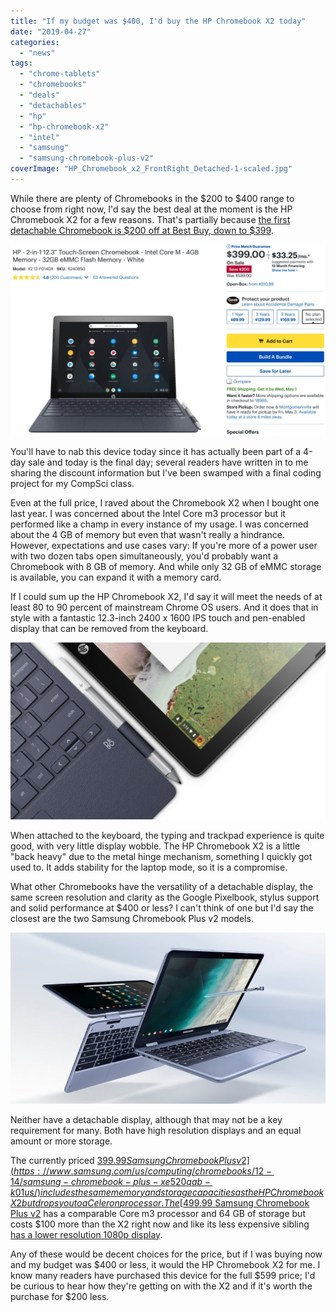 ```yaml
---
title: "If my budget was $400, I'd buy the HP Chromebook X2 today"
date: "2019-04-27"
categories: 
  - "news"
tags: 
  - "chrome-tablets"
  - "chromebooks"
  - "deals"
  - "detachables"
  - "hp"
  - "hp-chromebook-x2"
  - "intel"
  - "samsung"
  - "samsung-chromebook-plus-v2"
coverImage: "HP_Chromebook_x2_FrontRight_Detached-1-scaled.jpg"
---
```


While there are plenty of Chromebooks in the $200 to $400 range to choose from right now, I'd say the best deal at the moment is the HP Chromebook X2 for a few reasons. That's partially because [the first detachable Chromebook is $200 off at Best Buy, down to $399](https://www.bestbuy.com/site/hp-2-in-1-12-3-touch-screen-chromebook-intel-core-m-4gb-memory-32gb-emmc-flash-memory-white/6240850.p?skuId=6240850).

[![](images/HP-Chromebook-X2-Best-Buy-April-399-1024x621.png)](https://www.bestbuy.com/site/hp-2-in-1-12-3-touch-screen-chromebook-intel-core-m-4gb-memory-32gb-emmc-flash-memory-white/6240850.p?skuId=6240850)

You'll have to nab this device today since it has actually been part of a 4-day sale and today is the final day; several readers have written in to me sharing the discount information but I've been swamped with a final coding project for my CompSci class.

Even at the full price, I raved about the Chromebook X2 when I bought one last year. I was concerned about the Intel Core m3 processor but it performed like a champ in every instance of my usage. I was concerned about the 4 GB of memory but even that wasn't really a hindrance. However, expectations and use cases vary: If you're more of a power user with two dozen tabs open simultaneously, you'd probably want a Chromebook with 8 GB of memory. And while only 32 GB of eMMC storage is available, you can expand it with a memory card.

If I could sum up the HP Chromebook X2, I'd say it will meet the needs of at least 80 to 90 percent of mainstream Chrome OS users. And it does that in style with a fantastic 12.3-inch 2400 x 1600 IPS touch and pen-enabled display that can be removed from the keyboard.

![](images/HP_Chrombook_x2_TopDown_Detached-1024x576.jpg)

When attached to the keyboard, the typing and trackpad experience is quite good, with very little display wobble. The HP Chromebook X2 is a little "back heavy" due to the metal hinge mechanism, something I quickly got used to. It adds stability for the laptop mode, so it is a compromise.

What other Chromebooks have the versatility of a detachable display, the same screen resolution and clarity as the Google Pixelbook, stylus support and solid performance at $400 or less? I can't think of one but I'd say the closest are the two Samsung Chromebook Plus v2 models.

![](images/Samsung-Chromebook-Plus-v2-front-and-back-1.jpg)

Neither have a detachable display, although that may not be a key requirement for many. Both have high resolution displays and an equal amount or more storage.

The currently priced [$399.99 Samsung Chromebook Plus v2](https://www.samsung.com/us/computing/chromebooks/12-14/samsung-chromebook-plus-xe520qab-k01us/) includes the same memory and storage capacities as the HP Chromebook X2 but drops you to a Celeron processor. The [$499.99 Samsung Chromebook Plus v2](https://www.samsung.com/us/computing/chromebooks/12-14/samsung-chromebook-plus-xe520qab-k02us/) has a comparable Core m3 processor and 64 GB of storage but costs $100 more than the X2 right now and like its less expensive sibling [has a lower resolution 1080p display](https://www.aboutchromebooks.com/news/samsung-chromebook-plus-v2-release-date-price/).

Any of these would be decent choices for the price, but if I was buying now and my budget was $400 or less, it would the HP Chromebook X2 for me. I know many readers have purchased this device for the full $599 price; I'd be curious to hear how they're getting on with the X2 and if it's worth the purchase for $200 less.
